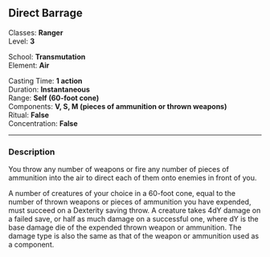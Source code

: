 ## Direct Barrage

Classes: **Ranger**  
Level: **3**  

School: **Transmutation**  
Element: **Air**  

Casting Time: **1 action**  
Duration: **Instantaneous**  
Range: **Self (60-foot cone)**  
Components: **V, S, M (pieces of ammunition or thrown weapons)**  
Ritual: **False**  
Concentration: **False**  

------

### Description

You throw any number of weapons or fire any number of pieces of ammunition into the air to direct each of them onto enemies in front of you. 

A number of creatures of your choice in a 60-foot cone, equal to the number of thrown weapons or pieces of ammunition you have expended, must succeed on a Dexterity saving throw. A creature takes 4dY damage on a failed save, or half as much damage on a successful one, where dY is the base damage die of the expended thrown weapon or ammunition. The damage type is also the same as that of the weapon or ammunition used as a component.